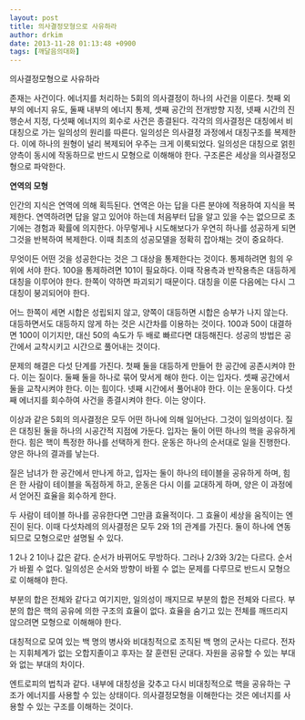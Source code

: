 ```yaml
---
layout: post
title: 의사결정모형으로 사유하라
author: drkim
date: 2013-11-28 01:13:48 +0900
tags: [깨달음의대화]
---
```


   의사결정모형으로 사유하라


  


존재는 사건이다. 에너지를 처리하는 5회의 의사결정이 하나의 사건을 이룬다. 첫째 외부의 에너지 유도, 둘째 내부의 에너지 통제, 셋째 공간의 전개방향 지정, 넷째 시간의 진행순서 지정, 다섯째 에너지의 회수로 사건은 종결된다. 각각의 의사결정은 대칭에서 비대칭으로 가는 일의성의 원리를 따른다. 일의성은 의사결정 과정에서 대칭구조를 복제한다. 이에 하나의 원형이 널리 복제되어 우주는 크게 이룩되었다. 일의성은 대칭으로 얽힌 양측이 동시에 작동하므로 반드시 모형으로 이해해야 한다. 구조론은 세상을 의사결정모형으로 파악한다.


  



**연역의 모형**

  


인간의 지식은 연역에 의해 획득된다. 연역은 아는 답을 다른 분야에 적용하여 지식을 복제한다. 연역하려면 답을 알고 있어야 하는데 처음부터 답을 알고 있을 수는 없으므로 초기에는 경험과 확률에 의지한다. 아무렇게나 시도해보다가 우연히 하나를 성공하게 되면 그것을 반복하여 복제한다. 이때 최초의 성공모델을 정확히 잡아채는 것이 중요하다. 

  


무엇이든 어떤 것을 성공한다는 것은 그 대상을 통제한다는 것이다. 통제하려면 힘의 우위에 서야 한다. 100을 통제하려면 101이 필요하다. 이때 작용측과 반작용측은 대등하게 대칭을 이루어야 한다. 한쪽이 약하면 파괴되기 때문이다. 대칭을 이룬 다음에는 다시 그 대칭이 붕괴되어야 한다. 

  


어느 한쪽이 세면 시합은 성립되지 않고, 양쪽이 대등하면 시합은 승부가 나지 않는다. 대등하면서도 대등하지 않게 하는 것은 시간차를 이용하는 것이다. 100과 50이 대결하면 100이 이기지만, 대신 50의 속도가 두 배로 빠르다면 대등해진다. 성공의 방법은 공간에서 교착시키고 시간으로 풀어내는 것이다. 

  


문제의 해결은 다섯 단계를 가진다. 첫째 둘을 대등하게 만들어 한 공간에 공존시켜야 한다. 이는 질이다. 둘째 둘을 하나로 묶어 맞서게 해야 한다. 이는 입자다. 셋째 공간에서 둘을 교착시켜야 한다. 이는 힘이다. 넷째 시간에서 풀어내야 한다. 이는 운동이다. 다섯째 에너지를 회수하여 사건을 종결시켜야 한다. 이는 양이다. 

  


이상과 같은 5회의 의사결정은 모두 어떤 하나에 의해 일어난다. 그것이 일의성이다. 질은 대칭된 둘을 하나의 시공간적 지점에 가둔다. 입자는 둘이 어떤 하나의 핵을 공유하게 한다. 힘은 핵이 특정한 하나를 선택하게 한다. 운동은 하나의 순서대로 일을 진행한다. 양은 하나의 결과를 낳는다. 

  


질은 남녀가 한 공간에서 만나게 하고, 입자는 둘이 하나의 테이블을 공유하게 하며, 힘은 한 사람이 테이블을 독점하게 하고, 운동은 다시 이를 교대하게 하며, 양은 이 과정에서 얻어진 효율을 회수하게 한다. 

  


두 사람이 테이블 하나를 공유한다면 그만큼 효율적이다. 그 효율이 세상을 움직이는 엔진이 된다. 이때 다섯차례의 의사결정은 모두 2와 1의 관계를 가진다. 둘이 하나에 연동되므로 모형으로만 설명될 수 있다. 

  


1 2나 2 1이나 값은 같다. 순서가 바뀌어도 무방하다. 그러나 2/3와 3/2는 다르다. 순서가 바뀔 수 없다. 일의성은 순서와 방향이 바뀔 수 없는 문제를 다루므로 반드시 모형으로 이해해야 한다. 

  


부분의 합은 전체와 같다고 여기지만, 일의성이 깨지므로 부분의 합은 전체와 다르다. 부분의 합은 핵의 공유에 의한 구조의 효율이 없다. 효율을 숨기고 있는 전체를 깨뜨리지 않으려면 모형으로 이해해야 한다.

  


대칭적으로 모여 있는 백 명의 병사와 비대칭적으로 조직된 백 명의 군사는 다르다. 전자는 지휘체계가 없는 오합지졸이고 후자는 잘 훈련된 군대다. 자원을 공유할 수 있는 부대와 없는 부대의 차이다. 

  


엔트로피의 법칙과 같다. 내부에 대칭성을 갖추고 다시 비대칭적으로 핵을 공유하는 구조가 에너지를 사용할 수 있는 상태이다. 의사결정모형을 이해한다는 것은 에너지를 사용할 수 있는 구조를 이해하는 것이다.